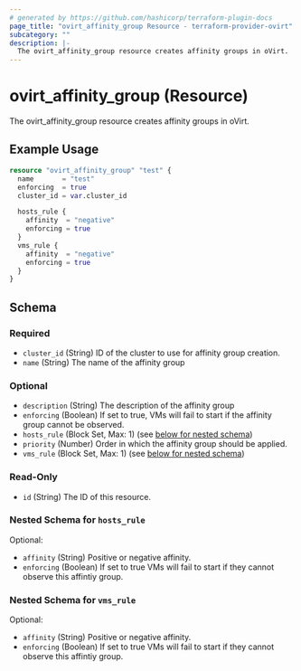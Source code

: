 ```yaml
---
# generated by https://github.com/hashicorp/terraform-plugin-docs
page_title: "ovirt_affinity_group Resource - terraform-provider-ovirt"
subcategory: ""
description: |-
  The ovirt_affinity_group resource creates affinity groups in oVirt.
---
```


# ovirt_affinity_group (Resource)

The ovirt_affinity_group resource creates affinity groups in oVirt.

## Example Usage

```terraform
resource "ovirt_affinity_group" "test" {
  name       = "test"
  enforcing  = true
  cluster_id = var.cluster_id

  hosts_rule {
    affinity  = "negative"
    enforcing = true
  }
  vms_rule {
    affinity  = "negative"
    enforcing = true
  }
}
```

<!-- schema generated by tfplugindocs -->
## Schema

### Required

- `cluster_id` (String) ID of the cluster to use for affinity group creation.
- `name` (String) The name of the affinity group

### Optional

- `description` (String) The description of the affinity group
- `enforcing` (Boolean) If set to true, VMs will fail to start if the affinity group cannot be observed.
- `hosts_rule` (Block Set, Max: 1) (see [below for nested schema](#nestedblock--hosts_rule))
- `priority` (Number) Order in which the affinity group should be applied.
- `vms_rule` (Block Set, Max: 1) (see [below for nested schema](#nestedblock--vms_rule))

### Read-Only

- `id` (String) The ID of this resource.

<a id="nestedblock--hosts_rule"></a>
### Nested Schema for `hosts_rule`

Optional:

- `affinity` (String) Positive or negative affinity.
- `enforcing` (Boolean) If set to true VMs will fail to start if they cannot observe this affintiy group.


<a id="nestedblock--vms_rule"></a>
### Nested Schema for `vms_rule`

Optional:

- `affinity` (String) Positive or negative affinity.
- `enforcing` (Boolean) If set to true VMs will fail to start if they cannot observe this affintiy group.
